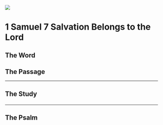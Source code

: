<img class="intro-right" src="/images/art-david.jpg">

# 1 Samuel 7 Salvation Belongs to the Lord

## The Word

## The Passage

---

## The Study

###

---

## The Psalm
